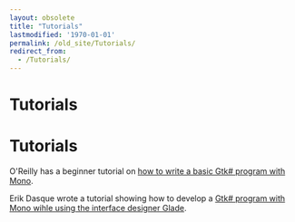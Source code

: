 ```yaml
---
layout: obsolete
title: "Tutorials"
lastmodified: '1970-01-01'
permalink: /old_site/Tutorials/
redirect_from:
  - /Tutorials/
---
```


Tutorials
=========

Tutorials
=========

O'Reilly has a beginner tutorial on [how to write a basic Gtk\# program with Mono](http://www.onlamp.com/pub/a/onlamp/excerpt/MonoTDN_chap1/index.html).

Erik Dasque wrote a tutorial showing how to develop a [Gtk\# program with Mono wihle using the interface designer Glade](http://primates.ximian.com/~edasque/projects/Tutorial/glade2.html).

